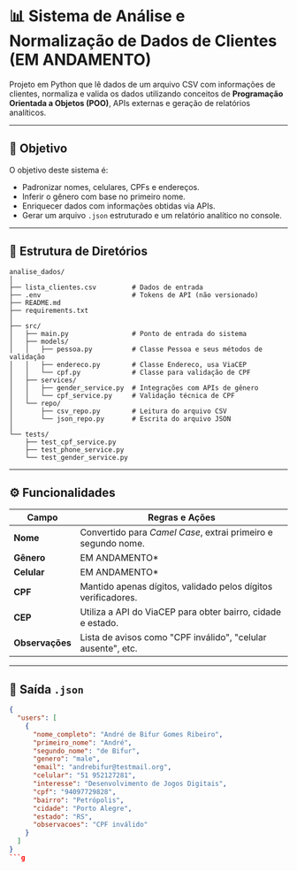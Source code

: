 # 📊 Sistema de Análise e Normalização de Dados de Clientes (EM ANDAMENTO)

Projeto em Python que lê dados de um arquivo CSV com informações de clientes, normaliza e valida os dados utilizando conceitos de **Programação Orientada a Objetos (POO)**, APIs externas e geração de relatórios analíticos.

---

## 🧠 Objetivo

O objetivo deste sistema é:

- Padronizar nomes, celulares, CPFs e endereços.
- Inferir o gênero com base no primeiro nome.
- Enriquecer dados com informações obtidas via APIs.
- Gerar um arquivo `.json` estruturado e um relatório analítico no console.

---

## 📁 Estrutura de Diretórios

```
analise_dados/
│
├── lista_clientes.csv         # Dados de entrada
├── .env                       # Tokens de API (não versionado)
├── README.md
├── requirements.txt
│
├── src/
│   ├── main.py                # Ponto de entrada do sistema
│   ├── models/
│   │   ├── pessoa.py          # Classe Pessoa e seus métodos de validação
│   │   ├── endereco.py        # Classe Endereco, usa ViaCEP
│   │   └── cpf.py             # Classe para validação de CPF
│   ├── services/
│   │   ├── gender_service.py  # Integrações com APIs de gênero
│   │   └── cpf_service.py     # Validação técnica de CPF
│   └── repo/
│       ├── csv_repo.py        # Leitura do arquivo CSV
│       └── json_repo.py       # Escrita do arquivo JSON
│
└── tests/
    ├── test_cpf_service.py
    ├── test_phone_service.py
    └── test_gender_service.py
```

---

## ⚙️ Funcionalidades

| Campo         | Regras e Ações |
|---------------|----------------|
| **Nome**      | Convertido para *Camel Case*, extrai primeiro e segundo nome. |
| **Gênero**    | EM ANDAMENTO*  |
| **Celular**   | EM ANDAMENTO* |
| **CPF**       | Mantido apenas dígitos, validado pelos dígitos verificadores. |
| **CEP**       | Utiliza a API do ViaCEP para obter bairro, cidade e estado. |
| **Observações** | Lista de avisos como "CPF inválido", "celular ausente", etc. |

---

## 🔄 Saída `.json`

```json
{
  "users": [
    {
      "nome_completo": "André de Bifur Gomes Ribeiro",
      "primeiro_nome": "André",
      "segundo_nome": "de Bifur",
      "genero": "male",
      "email": "andrebifur@testmail.org",
      "celular": "51 952127281",
      "interesse": "Desenvolvimento de Jogos Digitais",
      "cpf": "94097729828",
      "bairro": "Petrópolis",
      "cidade": "Porto Alegre",
      "estado": "RS",
      "observacoes": "CPF inválido"
    }
  ]
}
```g